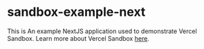 # sandbox-example-next

This is An example NextJS application used to demonstrate Vercel Sandbox.
Learn more about Vercel Sandbox [here](https://vercel.com/docs/vercel-sandbox).
